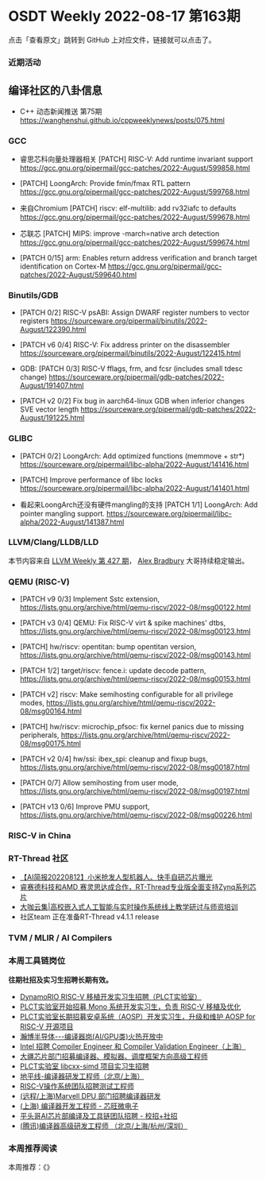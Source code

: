 # OSDT Weekly 2022-08-17 第163期

点击「查看原文」跳转到 GitHub 上对应文件，链接就可以点击了。

### 近期活动

## 编译社区的八卦信息

- C++ 动态新闻推送 第75期
  https://wanghenshui.github.io/cppweeklynews/posts/075.html

### GCC

- 睿思芯科向量处理器相关
  [PATCH] RISC-V: Add runtime invariant support
  https://gcc.gnu.org/pipermail/gcc-patches/2022-August/599858.html

- [PATCH] LoongArch: Provide fmin/fmax RTL pattern
  https://gcc.gnu.org/pipermail/gcc-patches/2022-August/599768.html

- 来自Chromium [PATCH] riscv: elf-multilib: add rv32iafc to defaults
  https://gcc.gnu.org/pipermail/gcc-patches/2022-August/599678.html

- 芯联芯 [PATCH] MIPS: improve -march=native arch detection
  https://gcc.gnu.org/pipermail/gcc-patches/2022-August/599674.html

- [PATCH 0/15] arm: Enables return address verification and branch target identification on Cortex-M
  https://gcc.gnu.org/pipermail/gcc-patches/2022-August/599640.html

### Binutils/GDB

- [PATCH 0/2] RISC-V psABI: Assign DWARF register numbers to vector registers
  https://sourceware.org/pipermail/binutils/2022-August/122390.html

- [PATCH v6 0/4] RISC-V: Fix address printer on the disassembler
  https://sourceware.org/pipermail/binutils/2022-August/122415.html

- GDB: [PATCH 0/3] RISC-V fflags, frm, and fcsr (includes small tdesc change)
  https://sourceware.org/pipermail/gdb-patches/2022-August/191407.html

- [PATCH v2 0/2] Fix bug in aarch64-linux GDB when inferior changes SVE vector length
  https://sourceware.org/pipermail/gdb-patches/2022-August/191225.html

### GLIBC

- [PATCH 0/2] LoongArch: Add optimized functions (memmove + str*)
  https://sourceware.org/pipermail/libc-alpha/2022-August/141416.html

- [PATCH] Improve performance of libc locks
  https://sourceware.org/pipermail/libc-alpha/2022-August/141401.html

- 看起来LoongArch还没有硬件mangling的支持
  [PATCH 1/1] LoongArch: Add pointer mangling support.
  https://sourceware.org/pipermail/libc-alpha/2022-August/141387.html

### LLVM/Clang/LLDB/LLD

本节内容来自 [LLVM Weekly 第 427 期](http://llvmweekly.org/issue/427)，
[Alex Bradbury](https://www.linkedin.com/in/alex-bradbury/) 大哥持续稳定输出。

### QEMU (RISC-V)

- [PATCH v9 0/3] Implement Sstc extension,
  https://lists.gnu.org/archive/html/qemu-riscv/2022-08/msg00122.html

- [PATCH v3 0/4] QEMU: Fix RISC-V virt & spike machines' dtbs,
  https://lists.gnu.org/archive/html/qemu-riscv/2022-08/msg00123.html

- [PATCH] hw/riscv: opentitan: bump opentitan version,
  https://lists.gnu.org/archive/html/qemu-riscv/2022-08/msg00143.html

- [PATCH 1/2] target/riscv: fence.i: update decode pattern,
  https://lists.gnu.org/archive/html/qemu-riscv/2022-08/msg00153.html

- [PATCH v2] riscv: Make semihosting configurable for all privilege modes,
  https://lists.gnu.org/archive/html/qemu-riscv/2022-08/msg00164.html

- [PATCH] hw/riscv: microchip_pfsoc: fix kernel panics due to missing peripherals,
  https://lists.gnu.org/archive/html/qemu-riscv/2022-08/msg00175.html

- [PATCH v2 0/4] hw/ssi: ibex_spi: cleanup and fixup bugs,
  https://lists.gnu.org/archive/html/qemu-riscv/2022-08/msg00187.html

- [PATCH 0/7] Allow semihosting from user mode,
  https://lists.gnu.org/archive/html/qemu-riscv/2022-08/msg00197.html

- [PATCH v13 0/6] Improve PMU support,
  https://lists.gnu.org/archive/html/qemu-riscv/2022-08/msg00226.html

### RISC-V in China

### RT-Thread 社区

- [【AI简报20220812】小米抢发人型机器人、快手自研芯片曝光](https://mp.weixin.qq.com/s/4eSXxufFw9eh3iNNc1KLQw)
- [睿赛德科技和AMD 赛灵思达成合作，RT-Thread专业版全面支持Zynq系列芯片](https://mp.weixin.qq.com/s/wJ6j96CgkUKvOyeWp7AJDw)
- [大咖云集|高校嵌入式人工智能与实时操作系统线上教学研讨与师资培训](https://mp.weixin.qq.com/s/cmI7ECLs0w_yFbV_-ggqww)
- 社区team 正在准备RT-Thread v4.1.1 release


### TVM / MLIR / AI Compilers

### 本周工具链岗位

**往期社招及实习生招聘长期有效。**

- [DynamoRIO RISC-V 移植开发实习生招聘（PLCT实验室）](https://mp.weixin.qq.com/s/J_5TjT6DOqeOXJXQI5VQxw)
- [PLCT实验室开始招募 Mono 系统开发实习生，负责 RISC-V 移植及优化](https://mp.weixin.qq.com/s/whEW7Hay1jIP1tBzIPay1A)
- [PLCT实验室长期招募安卓系统（AOSP）开发实习生，升级和维护 AOSP for RISC-V 开源项目](https://mp.weixin.qq.com/s/dJP2cEB1nex2inR5c-cJog)
- [瀚博半导体---编译器岗(AI/GPU类)火热开放中](https://mp.weixin.qq.com/s/8_KjZYa2Il4PglaGyBWk4Q)
- [Intel 招聘 Compiler Engineer 和 Compiler Validation Engineer（上海）](https://mp.weixin.qq.com/s/I3DWxXODNoLRr0kN2xMZLQ)
- [大疆芯片部门招募编译器、模拟器、调度框架方向高级工程师](https://mp.weixin.qq.com/s/Wn5NzAtUTwQNXKRvMVQWLA)
- [PLCT实验室 libcxx-simd 项目实习生招聘](https://mp.weixin.qq.com/s/EIVx5cY74GlodirySY97Qw)
- [地平线-编译器研发工程师（北京/上海）](https://mp.weixin.qq.com/s/MYObl7iWIbyrTz9hCmKWYA)
- [RISC-V操作系统团队招聘测试工程师](https://mp.weixin.qq.com/s/inLFS4pI1F74m_oJ2I7xjQ)
- [(远程/上海)Marvell DPU 部门招聘编译器研发](https://mp.weixin.qq.com/s/B6JjAhF3TZjezD1tjYHDaw)
- [(上海) 编译器开发工程师 - 芯旺微电子](https://mp.weixin.qq.com/s/nqe1-7qffnc0CaejYkpKyw)
- [平头哥AI芯片部编译及工具链团队招聘 - 校招+社招](https://mp.weixin.qq.com/s/kARbXtJotRPCNMrV-yOanA)
- [(腾讯)编译器高级研发工程师 （北京/上海/杭州/深圳）](https://mp.weixin.qq.com/s/DF-2qmHmpKZtJ1djHXM1Ug)

### 本周推荐阅读

本周推荐：《》
